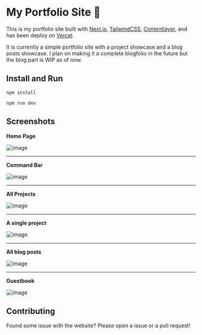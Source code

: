 # My Portfolio Site 🚀
This is my portfolio site built with [Next.js](https://nextjs.org), [TailwindCSS](https://tailwindcss.com), [Contentlayer](https://www.contentlayer.dev/), and has been deploy on [Vercel](https://vercel.com).

It is currently a simple portfolio site with a project showcase and a blog posts showcase. I plan on making it a complete blogfolio in the future but the blog part is WIP as of now.

## Install and Run
```
npm install

npm run dev
```

## Screenshots
**Home Page**

![image](https://user-images.githubusercontent.com/63192115/172039448-8a79e500-0819-4e99-a653-471174661606.png)

---

**Command Bar**

![image](https://user-images.githubusercontent.com/63192115/172039508-16ffbcc3-ab92-4e9c-a1e1-ea6e0cd50686.png)

---

**All Projects**

![image](https://user-images.githubusercontent.com/63192115/172039453-af995e3d-1b27-4246-b4c1-99acec3c5e7f.png)

---

**A single project**

![image](https://user-images.githubusercontent.com/63192115/172039474-12354f77-1c82-4d72-ab03-e26e6df9d276.png)

---

**All blog posts**

![image](https://user-images.githubusercontent.com/63192115/172039459-28acc7c3-cab4-4c31-8fc8-dc7febd6f707.png)

---

**Guestbook**

![image](https://user-images.githubusercontent.com/63192115/172039464-c008cb2f-4f13-44cd-b06e-71eb479ea5a5.png)


## Contributing
Found some issue with the website? Please open a issue or a pull request!
